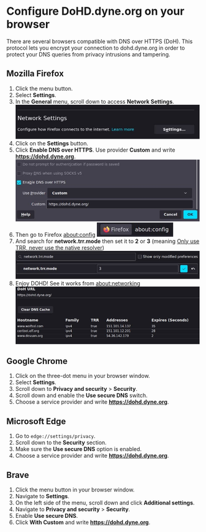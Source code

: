 # Configure DoHD.dyne.org on your browser

There are several browsers compatible with DNS over HTTPS (DoH). This protocol lets you encrypt your connection to dohd.dyne.org in order to protect your DNS queries from privacy intrusions and tampering.

## Mozilla Firefox

1. Click the menu button.
1. Select **Settings**.
1. In the **General** menu, scroll down to access **Network Settings**.
![firefox network settings](firefox_net_set_1.jpg)
1. Click on the **Settings** button.
1. Click **Enable DNS over HTTPS**. Use provider **Custom** and write **https://dohd.dyne.org**.
![firefox enable dns over https](firefox_net_set_2.jpg)
1. Then go to Firefox [about:config](about:config)
![firefox about config](firefox_net_set_3.jpg)
1. And search for **network.trr.mode** then set it to **2** or **3** (meaning [Only use TRR, never use the native resolver](https://wiki.mozilla.org/Trusted_Recursive_Resolver))
![firefox trr set](firefox_net_set_4.jpg)
1. Enjoy DOHD! See it works from [about:networking](about:networking)
![firefox dohd functioning](firefox_net_set_5.jpg)

## Google Chrome

1. Click on the three-dot menu in your browser window.
1. Select **Settings**.
1. Scroll down to **Privacy and security** > **Security**.
1. Scroll down and enable the **Use secure DNS** switch.
1. Choose a service provider and write **https://dohd.dyne.org**.

## Microsoft Edge


1. Go to `edge://settings/privacy`.
1. Scroll down to the **Security** section.
1. Make sure the **Use secure DNS** option is enabled.
1. Choose a service provider and write **https://dohd.dyne.org**.

## Brave

1. Click the menu button in your browser window.
1. Navigate to **Settings**.
1. On the left side of the menu, scroll down and click **Additional settings**.
1. Navigate to **Privacy and security** > **Security**.
1. Enable **Use secure DNS**.
1. Click **With Custom** and write **https://dohd.dyne.org**.

